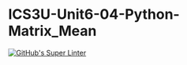 # ICS3U-Unit6-04-Python-Matrix_Mean

[![GitHub's Super Linter](https://github.com/Rodas-Nega1/ICS3U-Unit6-04-Python-Matrix_Mean/workflows/GitHub's%20Super%20Linter/badge.svg)](https://github.com/Rodas-Nega1/ICS3U-Unit6-04-Python-Matrix_Mean/actions)
